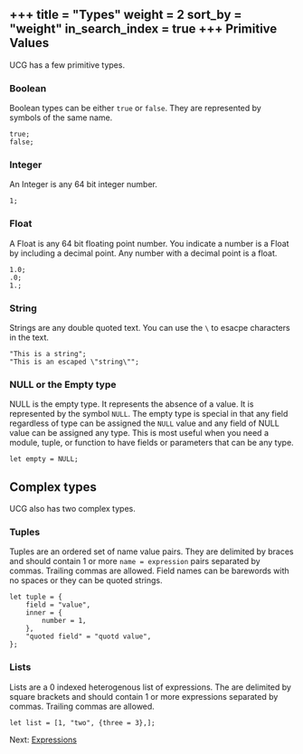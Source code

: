 +++
title = "Types"
weight = 2
sort_by = "weight"
in_search_index = true
+++
Primitive Values
-------------

UCG has a few primitive types.

### Boolean

Boolean types can be either `true` or `false`. They are represented by symbols of the
same name.

```
true;
false;
```

### Integer

An Integer is any 64 bit integer number.

```
1;
```

### Float

A Float is any 64 bit floating point number. You indicate a number is a Float by
including a decimal point. Any number with a decimal point is a float.

```
1.0;
.0;
1.;
```

### String

Strings are any double quoted text. You can use the `\` to esacpe characters in the text.

```
"This is a string";
"This is an escaped \"string\"";
```

### NULL or the Empty type

NULL is the empty type. It represents the absence of a value. It is represented by the
symbol `NULL`. The empty type is special in that any field regardless of type can be assigned
the `NULL` value and any field of NULL value can be assigned any type. This is most useful when
you need a module, tuple, or function to have fields or parameters that can be any type.

```
let empty = NULL;
```

Complex types
-----------

UCG also has two complex types.

### Tuples

Tuples are an ordered set of name value pairs. They are delimited by braces and should
contain 1 or more `name = expression` pairs separated by commas. Trailing commas are allowed.
Field names can be barewords with no spaces or they can be quoted strings.

```
let tuple = {
    field = "value",
    inner = {
        number = 1,
    },
    "quoted field" = "quotd value",
};
```

### Lists

Lists are a 0 indexed heterogenous list of expressions. The are delimited by square 
brackets and should contain 1 or more expressions separated by commas. Trailing commas 
are allowed.

```
let list = [1, "two", {three = 3},];
```

Next: <a href="/reference/expressions">Expressions</a>